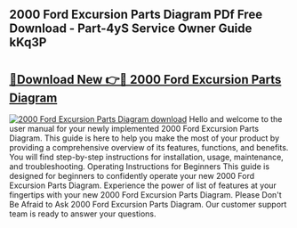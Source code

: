 ## 2000 Ford Excursion Parts Diagram PDf Free Download - Part-4yS Service Owner Guide kKq3P

# <h2><a href="http://dfjzorv.blite.top/?on=2000+Ford+Excursion+Parts+Diagram">🔗Download New 👉🔴 2000 Ford Excursion Parts Diagram</a></h2>

[![2000 Ford Excursion Parts Diagram download](https://i.imgur.com/lujVjoI.png)](http://dfjzorv.blite.top/?on=2000+Ford+Excursion+Parts+Diagram)
Hello and welcome to the user manual for your newly implemented 2000 Ford Excursion Parts Diagram. This guide is here to help you make the most of your product by providing a comprehensive overview of its features, functions, and benefits. You will find step-by-step instructions for installation, usage, maintenance, and troubleshooting. Operating Instructions for Beginners This guide is designed for beginners to confidently operate your new 2000 Ford Excursion Parts Diagram. Experience the power of list of features at your fingertips with your new 2000 Ford Excursion Parts Diagram. Please Don't Be Afraid to Ask 2000 Ford Excursion Parts Diagram. Our customer support team is ready to answer your questions.
